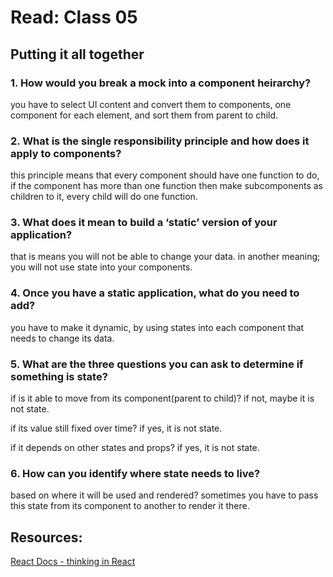 # Read: Class 05
## Putting it all together

 ### 1. How would you break a mock into a component heirarchy?
you have to select UI content and convert them to components, one component for each element, and sort them from parent to child.

 ### 2. What is the single responsibility principle and how does it apply to components?
this principle means that every component should have one function to do, if the component has more than one function then make subcomponents as children to it,
every child will do one function.

 ### 3. What does it mean to build a ‘static’ version of your application?
that is means you will not be able to change your data. in another meaning; you will not use state into your components.

 ### 4. Once you have a static application, what do you need to add?
 you have to make it dynamic, by using states into each component that needs to change its data.
 
 ### 5. What are the three questions you can ask to determine if something is state?

if is it able to move from its component(parent to child)? if not, maybe it is not state.

if its value still fixed over time? if yes, it is not state.

if it depends on other states and props? if yes, it is not state.

 ### 6.  How can you identify where state needs to live?
based on where it will be used and rendered? sometimes you have to pass this state from its component to another to render it there.



## Resources:
[React Docs - thinking in React](https://reactjs.org/docs/thinking-in-react.html)
